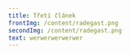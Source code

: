 ```yaml
---
title: Třetí článek
frontImg: /content/radegast.png
secondImg: /content/radegast.png
text: w﻿erwerwerwerwer
---
```

